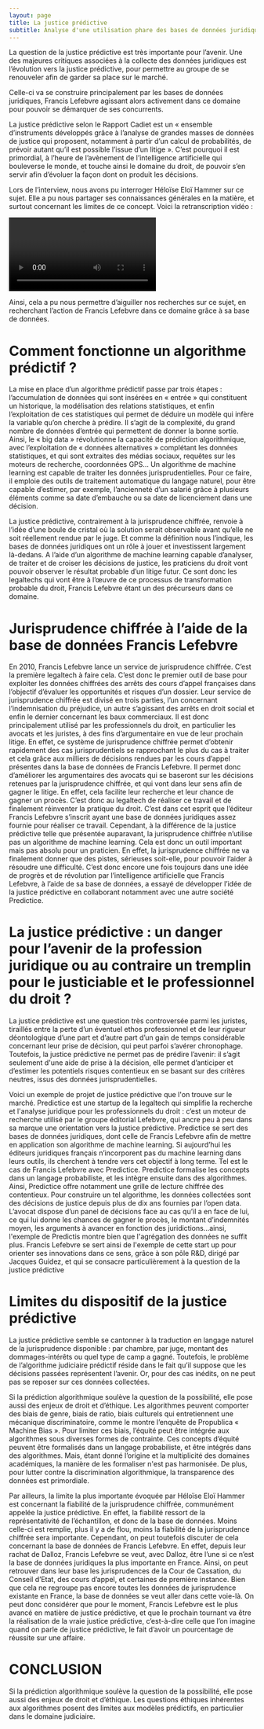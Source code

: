 ```yaml
---
layout: page
title: La justice prédictive
subtitle: Analyse d'une utilisation phare des bases de données juridiques 
---
```


La question de la justice prédictive est très importante pour l’avenir. Une des majeures critiques associées à la collecte des données juridiques est l’évolution vers la justice prédictive, pour permettre au groupe de se renouveler afin de garder sa place sur le marché.

Celle-ci va se construire principalement par les bases de données juridiques, Francis Lefebvre agissant alors activement dans ce domaine pour pouvoir se démarquer de ses concurrents.

La justice prédictive selon le Rapport Cadiet est un « ensemble d’instruments développés grâce à l’analyse de grandes masses de données de justice qui proposent, notamment à partir d’un calcul de probabilités, de prévoir autant qu’il est possible l’issue d’un litige ». C’est pourquoi il est primordial, à l’heure de l’avènement de l’intelligence artificielle qui bouleverse le monde, et touche ainsi le domaine du droit, de pouvoir s’en servir afin d’évoluer la façon dont on produit les décisions.

Lors de l’interview, nous avons pu interroger Héloïse Eloï Hammer sur ce sujet. Elle a pu nous partager ses connaissances générales en la matière, et surtout concernant les limites de ce concept. Voici la retranscription vidéo :


![Vidéo justice prédictive](vidéo.mp4)

Ainsi, cela a pu nous permettre d’aiguiller nos recherches sur ce sujet, en recherchant l’action de Francis Lefebvre dans ce domaine grâce à sa base de données. 


# Comment fonctionne un algorithme prédictif ?

La mise en place d’un algorithme prédictif passe par trois étapes : l’accumulation de données qui sont insérées en « entrée » qui constituent un historique, la modélisation des relations statistiques, et enfin l’exploitation de ces statistiques qui permet de déduire un modèle qui infère la variable qu’on cherche à prédire. Il s’agit de la complexité, du grand nombre de données d’entrée qui permettent de donner la bonne sortie. Ainsi, le « big data » révolutionne la capacité de prédiction algorithmique, avec l’exploitation de « données alternatives » complétant les données statistiques, et qui sont extraites des médias sociaux, requêtes sur les moteurs de recherche, coordonnées GPS… Un algorithme de machine learning est capable de traiter les données jurisprudentielles. Pour ce faire, il emploie des outils de traitement automatique du langage naturel, pour être capable d’estimer, par exemple, l’ancienneté d’un salarié grâce à plusieurs éléments comme sa date d’embauche ou sa date de licenciement dans une décision.

La justice prédictive, contrairement à la jurisprudence chiffrée, renvoie à l’idée d’une boule de cristal où la solution serait observable avant qu’elle ne soit réellement rendue par le juge. Et comme la définition nous l’indique, les bases de données juridiques ont un rôle à jouer et investissent largement là-dedans. A l’aide d’un algorithme de machine learning capable d’analyser, de traiter et de croiser les décisions de justice, les praticiens du droit vont pouvoir observer le résultat probable d’un litige futur. Ce sont donc les legaltechs qui vont être à l’œuvre de ce processus de transformation probable du droit, Francis Lefebvre étant un des précurseurs dans ce domaine.


# Jurisprudence chiffrée à l’aide de la base de données Francis Lefebvre 

En 2010, Francis Lefebvre lance un service de jurisprudence chiffrée. C’est la première legaltech à faire cela. C’est donc le premier outil de base pour exploiter les données chiffrées des arrêts des cours d’appel françaises dans l’objectif d’évaluer les opportunités et risques d’un dossier. Leur service de jurisprudence chiffrée est divisé en trois parties, l’un concernant l’indemnisation du préjudice, un autre s’agissant des arrêts en droit social et enfin le dernier concernant les baux commerciaux. Il est donc principalement utilisé par les professionnels du droit, en particulier les avocats et les juristes, à des fins d’argumentaire en vue de leur prochain litige. En effet, ce système de jurisprudence chiffrée permet d’obtenir rapidement des cas jurisprudentiels se rapprochant le plus du cas à traiter et cela grâce aux milliers de décisions rendues par les cours d’appel présentes dans la base de données de Francis Lefebvre. Il permet donc d’améliorer les argumentaires des avocats qui se baseront sur les décisions retenues par la jurisprudence chiffrée, et qui vont dans leur sens afin de gagner le litige. En effet, cela facilite leur recherche et leur chance de gagner un procès. C’est donc au legaltech de réaliser ce travail et de finalement réinventer la pratique du droit. C’est dans cet esprit que l’éditeur Francis Lefebvre s’inscrit ayant une base de données juridiques assez fournie pour réaliser ce travail. Cependant, à la différence de la justice prédictive telle que présentée auparavant, la jurisprudence chiffrée n’utilise pas un algorithme de machine learning. Cela est donc un outil important mais pas absolu pour un praticien. En effet, la jurisprudence chiffrée ne va finalement donner que des pistes, sérieuses soit-elle, pour pouvoir l’aider à résoudre une difficulté. C’est donc encore une fois toujours dans une idée de progrès et de révolution par l’intelligence artificielle que Francis Lefebvre, à l’aide de sa base de données, a essayé de développer l’idée de la justice prédictive en collaborant notamment avec une autre société Predictice.

# La justice prédictive : un danger pour l’avenir de la profession juridique ou au contraire un tremplin pour le justiciable et le professionnel du droit ?

La justice prédictive est une question très controversée parmi les juristes, tiraillés entre la perte d’un éventuel ethos professionnel et de leur rigueur déontologique d’une part et d’autre part d’un gain de temps considérable concernant leur prise de décision, qui peut parfoi s’avérer chronophage. Toutefois, la justice prédictive ne permet pas de prédire l’avenir: il s’agit seulement d'une aide de prise à la décision, elle permet d’anticiper et d’estimer les potentiels risques contentieux en se basant sur des critères neutres, issus des données jurisprudentielles.

Voici un exemple de projet de justice prédictive que l'on trouve sur le marché. Predictice est une startup de la legaltech qui simplifie la recherche et l'analyse juridique pour les professionnels du droit : c’est un moteur de recherche utilisé par le groupe éditorial Lefebvre, qui ancre peu à peu dans sa marque une orientation vers la justice prédictive. Predictice se sert des bases de données juridiques, dont celle de Francis Lefebvre afin de mettre en application son algorithme de machine learning. Si aujourd’hui les éditeurs juridiques français n’incorporent pas du machine learning dans leurs outils, ils cherchent à tendre vers cet objectif à long terme. Tel est le cas de Francis Lefebvre avec Predictice. Predictice formalise les concepts dans un langage probabiliste, et les intègre ensuite dans des algorithmes. Ainsi, Predictice offre notamment une grille de lecture chiffrée des contentieux. Pour construire un tel algorithme, les données collectées sont des décisions de justice depuis plus de dix ans fournies par l’open data. L’avocat dispose d’un panel de décisions face au cas qu’il a en face de lui, ce qui lui donne les chances de gagner le procès, le montant d’indemnités moyen, les arguments à avancer en fonction des juridictions…ainsi, l'exemple de Predictis montre bien que l'agrégation des données ne suffit plus. Francis Lefebvre se sert ainsi de l'exemple de cette start up pour orienter ses innovations dans ce sens, grâce à son pôle R&D, dirigé par Jacques Guidez, et qui se consacre particulièrement à la question de la justice prédictive

# Limites du dispositif de la justice prédictive

La justice prédictive semble se cantonner à la traduction en langage naturel de la jurisprudence disponible : par chambre, par juge, montant des dommages-intérêts ou quel type de camp a gagné. Toutefois, le problème de l’algorithme judiciaire prédictif réside dans le fait qu’il suppose que les décisions passées représentent l’avenir. Or, pour des cas inédits, on ne peut pas se reposer sur ces données collectées. 

Si la prédiction algorithmique soulève la question de la possibilité, elle pose aussi des enjeux de droit et d’éthique. Les algorithmes peuvent comporter des biais de genre, biais de ratio, biais culturels qui entretiennent une mécanique discriminatoire, comme le montre l’enquête de Propublica « Machine Bias ». Pour limiter ces biais, l’équité peut être intégrée aux algorithmes sous diverses formes de contrainte. Ces concepts d’équité peuvent être formalisés dans un langage probabiliste, et être intégrés dans des algorithmes. Mais, étant donné l’origine et la multiplicité des domaines académiques, la manière de les formaliser n'est pas harmonisée. De plus, pour lutter contre la discrimination algorithmique, la transparence des données est primordiale.

Par ailleurs, la limite la plus importante évoquée par Héloïse Eloï Hammer est concernant la fiabilité de la jurisprudence chiffrée, communément appelée la justice prédictive. En effet, la fiabilité ressort de la représentativité de l’échantillon, et donc de la base de données. Moins celle-ci est remplie, plus il y a de flou, moins la fiabilité de la jurisprudence chiffrée sera importante. Cependant, on peut toutefois discuter de cela concernant la base de données de Francis Lefebvre. En effet, depuis leur rachat de Dalloz, Francis Lefebvre se veut, avec Dalloz, être l’une si ce n’est la base de données juridiques la plus importante en France. Ainsi, on peut retrouver dans leur base les jurisprudences de la Cour de Cassation, du Conseil d’Etat, des cours d’appel, et certaines de première instance. Bien que cela ne regroupe pas encore toutes les données de jurisprudence existante en France, la base de données se veut aller dans cette voie-là. On peut donc considérer que pour le moment, Francis Lefebvre est le plus avancé en matière de justice prédictive, et que le prochain tournant va être la réalisation de la vraie justice prédictive, c’est-à-dire celle que l’on imagine quand on parle de justice prédictive, le fait d’avoir un pourcentage de réussite sur une affaire. 

# CONCLUSION

Si la prédiction algorithmique soulève la question de la possibilité, elle pose aussi des enjeux de droit et d’éthique. Les questions éthiques inhérentes aux algorithmes posent des limites aux modèles prédictifs, en particulier dans le domaine judiciaire.
